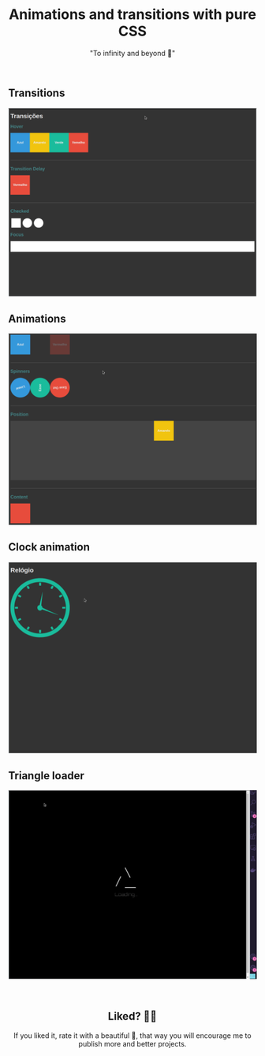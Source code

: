 <h1 align="center">
  Animations and transitions with pure CSS
</h1>

<div align="center">
 "To infinity and beyond 🚀"
</div>

&nbsp;

## Transitions

![Transitions preview](assets/transitions-preview.gif)

## Animations

![Animations preview](assets/animation-preview.gif)

## Clock animation

![Clock animation preview](assets/relogio-preview.gif)

## Triangle loader

![Triangle loader preview](assets/triangle-loader.gif)

&nbsp;

<h2 align="center">
 Liked? 🥳🚀
</h2>

<div align="center">
 If you liked it, rate it with a beautiful 🌟, that way you will encourage me to publish more and better projects.
</div>
